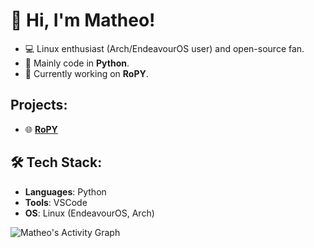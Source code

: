# 👋 Hi, I'm Matheo!

- 💻 Linux enthusiast (Arch/EndeavourOS user) and open-source fan.
- 🔧 Mainly code in **Python**.
- 🌱 Currently working on **RoPY**.

## Projects:

- 🌐 **[RoPY](https://github.com/veddevv/RoPY)**

## 🛠 Tech Stack:
- **Languages**: Python
- **Tools**: VSCode
- **OS**: Linux (EndeavourOS, Arch)

![Matheo's Activity Graph](https://activity-graph.herokuapp.com/graph?username=veddevv&theme=react-dark)
